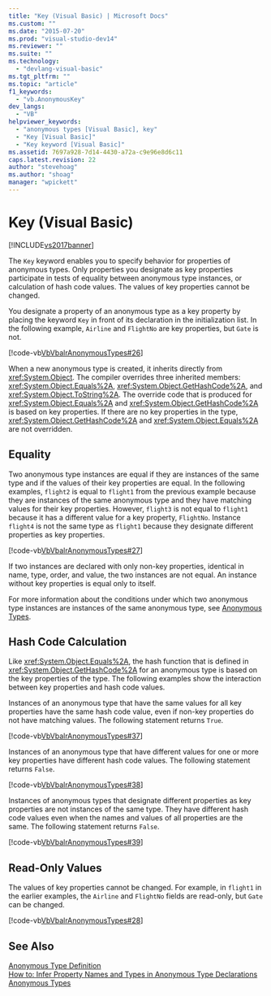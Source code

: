 ```yaml
---
title: "Key (Visual Basic) | Microsoft Docs"
ms.custom: ""
ms.date: "2015-07-20"
ms.prod: "visual-studio-dev14"
ms.reviewer: ""
ms.suite: ""
ms.technology: 
  - "devlang-visual-basic"
ms.tgt_pltfrm: ""
ms.topic: "article"
f1_keywords: 
  - "vb.AnonymousKey"
dev_langs: 
  - "VB"
helpviewer_keywords: 
  - "anonymous types [Visual Basic], key"
  - "Key [Visual Basic]"
  - "Key keyword [Visual Basic]"
ms.assetid: 7697a928-7d14-4430-a72a-c9e96e8d6c11
caps.latest.revision: 22
author: "stevehoag"
ms.author: "shoag"
manager: "wpickett"
---
```

# Key (Visual Basic)
[!INCLUDE[vs2017banner](../../../includes/vs2017banner.md)]

The `Key` keyword enables you to specify behavior for properties of anonymous types. Only properties you designate as key properties participate in tests of equality between anonymous type instances, or calculation of hash code values. The values of key properties cannot be changed.  
  
 You designate a property of an anonymous type as a key property by placing the keyword `Key` in front of its declaration in the initialization list. In the following example, `Airline` and `FlightNo` are key properties, but `Gate` is not.  
  
 [!code-vb[VbVbalrAnonymousTypes#26](../../../samples/snippets/visualbasic/VS_Snippets_VBCSharp/VbVbalrAnonymousTypes/VB/Class2.vb#26)]  
  
 When a new anonymous type is created, it inherits directly from <xref:System.Object>. The compiler overrides three inherited members: <xref:System.Object.Equals%2A>, <xref:System.Object.GetHashCode%2A>, and <xref:System.Object.ToString%2A>. The override code that is produced for <xref:System.Object.Equals%2A> and <xref:System.Object.GetHashCode%2A> is based on key properties. If there are no key properties in the type, <xref:System.Object.GetHashCode%2A> and <xref:System.Object.Equals%2A> are not overridden.  
  
## Equality  
 Two anonymous type instances are equal if they are instances of the same type and if the values of their key properties are equal. In the following examples, `flight2` is equal to `flight1` from the previous example because they are instances of the same anonymous type and they have matching values for their key properties. However, `flight3` is not equal to `flight1` because it has a different value for a key property, `FlightNo`. Instance `flight4` is not the same type as `flight1` because they designate different properties as key properties.  
  
 [!code-vb[VbVbalrAnonymousTypes#27](../../../samples/snippets/visualbasic/VS_Snippets_VBCSharp/VbVbalrAnonymousTypes/VB/Class2.vb#27)]  
  
 If two instances are declared with only non-key properties, identical in name, type, order, and value, the two instances are not equal. An instance without key properties is equal only to itself.  
  
 For more information about the conditions under which two anonymous type instances are instances of the same anonymous type, see [Anonymous Types](../../../visual-basic/programming-guide/language-features/objects-and-classes/anonymous-types.md).  
  
## Hash Code Calculation  
 Like <xref:System.Object.Equals%2A>, the hash function that is defined in <xref:System.Object.GetHashCode%2A> for an anonymous type is based on the key properties of the type. The following examples show the interaction between key properties and hash code values.  
  
 Instances of an anonymous type that have the same values for all key properties have the same hash code value, even if non-key properties do not have matching values. The following statement returns `True`.  
  
 [!code-vb[VbVbalrAnonymousTypes#37](../../../samples/snippets/visualbasic/VS_Snippets_VBCSharp/VbVbalrAnonymousTypes/VB/Class2.vb#37)]  
  
 Instances of an anonymous type that have different values for one or more key properties have different hash code values. The following statement returns `False`.  
  
 [!code-vb[VbVbalrAnonymousTypes#38](../../../samples/snippets/visualbasic/VS_Snippets_VBCSharp/VbVbalrAnonymousTypes/VB/Class2.vb#38)]  
  
 Instances of anonymous types that designate different properties as key properties are not instances of the same type. They have different hash code values even when the names and values of all properties are the same. The following statement returns `False`.  
  
 [!code-vb[VbVbalrAnonymousTypes#39](../../../samples/snippets/visualbasic/VS_Snippets_VBCSharp/VbVbalrAnonymousTypes/VB/Class2.vb#39)]  
  
## Read-Only Values  
 The values of key properties cannot be changed. For example, in `flight1` in the earlier examples, the `Airline` and `FlightNo` fields are read-only, but `Gate` can be changed.  
  
 [!code-vb[VbVbalrAnonymousTypes#28](../../../samples/snippets/visualbasic/VS_Snippets_VBCSharp/VbVbalrAnonymousTypes/VB/Class2.vb#28)]  
  
## See Also  
 [Anonymous Type Definition](../../../visual-basic/programming-guide/language-features/objects-and-classes/anonymous-type-definition.md)   
 [How to: Infer Property Names and Types in Anonymous Type Declarations](../../../visual-basic/programming-guide/language-features/objects-and-classes/how-to-infer-property-names-and-types-in-anonymous-type-declarations.md)   
 [Anonymous Types](../../../visual-basic/programming-guide/language-features/objects-and-classes/anonymous-types.md)
